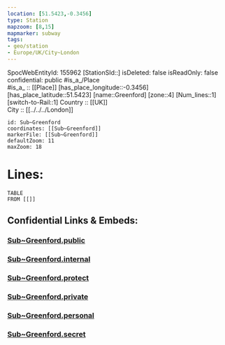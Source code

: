 ```yaml
---
location: [51.5423,-0.3456] 
type: Station 
mapzoom: [8,15] 
mapmarker: subway 
tags:
- geo/station
- Europe/UK/City~London
---
```

SpocWebEntityId: 155962
[StationSId::] 
isDeleted: false
isReadOnly: false
confidential: public
#is_a_/Place  
#is_a_ :: [[Place]] 
[has_place_longitude::-0.3456] 
[has_place_latitude::51.5423] 
[name::Greenford] 
[zone::4] 
[Num_lines::1] 
[switch-to-Rail::1] 
Country :: [[UK]]  
City :: [[../../../London]]  


```leaflet
id: Sub~Greenford
coordinates: [[Sub~Greenford]] 
markerFile: [[Sub~Greenford]] 
defaultZoom: 11 
maxZoom: 18
```


# Lines: 
```dataview
TABLE 
FROM [[]] 
```


## Confidential Links & Embeds: 

### [Sub~Greenford.public](/_public/\Earth\Continent\Europe\Europe~North\UK\England\Regions~England\London,Greater\cities~GreaterLondon\Underground\StationSub~Greenford.public.md) 

### [Sub~Greenford.internal](/_internal/\Earth\Continent\Europe\Europe~North\UK\England\Regions~England\London,Greater\cities~GreaterLondon\Underground\StationSub~Greenford.internal.md) 

### [Sub~Greenford.protect](/_protect/\Earth\Continent\Europe\Europe~North\UK\England\Regions~England\London,Greater\cities~GreaterLondon\Underground\StationSub~Greenford.protect.md) 

### [Sub~Greenford.private](/_private/\Earth\Continent\Europe\Europe~North\UK\England\Regions~England\London,Greater\cities~GreaterLondon\Underground\StationSub~Greenford.private.md) 

### [Sub~Greenford.personal](/_personal/\Earth\Continent\Europe\Europe~North\UK\England\Regions~England\London,Greater\cities~GreaterLondon\Underground\StationSub~Greenford.personal.md) 

### [Sub~Greenford.secret](/_secret/\Earth\Continent\Europe\Europe~North\UK\England\Regions~England\London,Greater\cities~GreaterLondon\Underground\StationSub~Greenford.secret.md)

